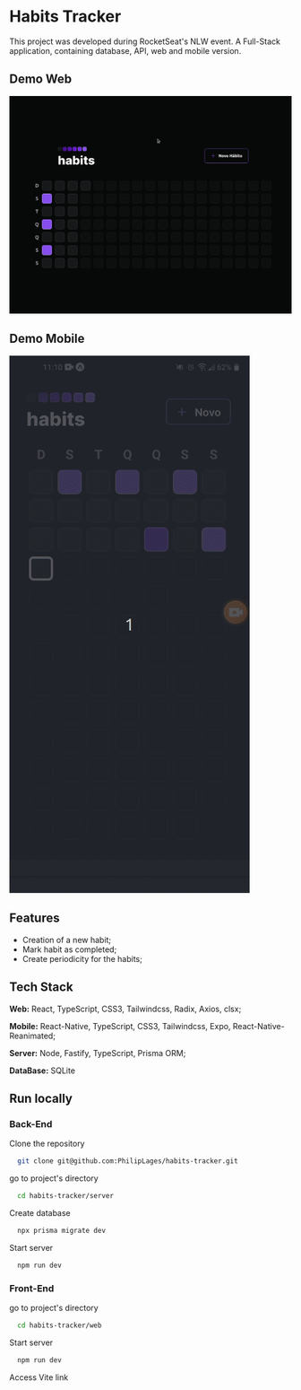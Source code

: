 
# Habits Tracker

This project was developed during RocketSeat's NLW event. A Full-Stack application, containing database, API, web and mobile version.



## Demo Web

<img src='web/src/images/habits-tracker.gif' alt='app demo'>

## Demo Mobile

<img src='mobile/src/images/mobile.gif' alt='app demo'>

## Features

- Creation of a new habit;
- Mark habit as completed;
- Create periodicity for the habits;

## Tech Stack

**Web:** React, TypeScript, CSS3, Tailwindcss, Radix, Axios, clsx;

**Mobile:** React-Native, TypeScript, CSS3, Tailwindcss, Expo, React-Native-Reanimated;

**Server:** Node, Fastify, TypeScript, Prisma ORM;

**DataBase:** SQLite

## Run locally

### Back-End

Clone the repository

```bash
  git clone git@github.com:PhilipLages/habits-tracker.git
```

go to project's directory

```bash
  cd habits-tracker/server
```

Create database

```bash
  npx prisma migrate dev
```

Start server

```bash
  npm run dev
```
### Front-End

go to project's directory

```bash
  cd habits-tracker/web
```

Start server

```bash
  npm run dev
```
Access Vite link